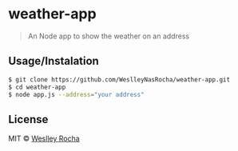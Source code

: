 # weather-app

> An Node app to show the weather on an address

## Usage/Instalation

```sh
$ git clone https://github.com/WeslleyNasRocha/weather-app.git
$ cd weather-app
$ node app.js --address="your address"
```

## License

MIT © [Weslley Rocha]()
